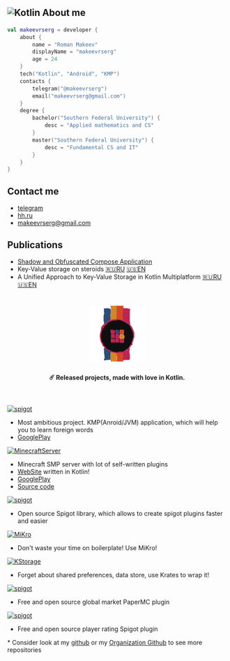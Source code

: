 

## <img alt="Kotlin" src="https://img.shields.io/badge/Kotlin-orange?logo=kotlin&logoColor=white&style=flat-square" width="40px"/> About me
```kotlin
val makeevrserg = developer {
    about {
        name = "Roman Makeev"
        displayName = "makeevrserg"
        age = 24
    }
    tech("Kotlin", "Android", "KMP")
    contacts {
        telegram("@makeevrserg")
        email("makeevrserg@gmail.com")
    }
    degree {
        bachelor("Southern Federal University") {
            desc = "Applied mathematics and CS"
        }
        master("Southern Federal University") {
            desc = "Fundamental CS and IT"
        }
    }
}
```
## Contact me
- [telegram](https://t.me/makeevrserg)
- [hh.ru](https://rostov.hh.ru/resume/83e5c0b7ff09db142a0039ed1f6a4469306442)
- [makeevrserg@gmail.com](makeevrserg@gmail.com)

## Publications
- [Shadow and Obfuscated Compose Application](https://github.com/makeevrserg/ComposeShadow)
- Key-Value storage on steroids [🇷🇺RU](https://habr.com/ru/articles/836690/) [🇺🇸EN](https://medium.com/@makeevrserg/key-value-storage-on-steroids-65ff0ab6d654)
- A Unified Approach to Key-Value Storage in Kotlin Multiplatform [🇷🇺RU](https://habr.com/ru/articles/910392/) [🇺🇸EN](https://medium.com/@makeevrserg/kstorage-a-unified-approach-to-key-value-storage-in-kotlin-multiplatform-d4213c0b86e0)


<h1 align="center">
  <img src="https://raw.githubusercontent.com/makeevrserg/makeevrserg/main/astra.png" alt="logo" width="128">
</h1>
<h4 align="center">☄️ Released projects, made with love in Kotlin.</h4>
</br>

<p>
    <a href="https://play.google.com/store/apps/details?id=com.makeevrserg.astralearner">
        <img alt="spigot" src="https://img.shields.io/badge/GooglePlay-AstraLearner-1B76CA"/>
    </a>
</p>

* Most ambitious project. KMP(Anroid/JVM) application, which will help you to learn foreign words
* [GooglePlay](https://play.google.com/store/apps/details?id=com.makeevrserg.astralearner)

<p>
    <a href="https://EmpireProjekt.ru">
        <img alt="MinecraftServer" src="https://img.shields.io/badge/minecraft-EmpireProjekt-1B76CA"/>
    </a>
</p>

* Minecraft SMP server with lot of self-written plugins
* [WebSite](https://empireprojekt.ru) written in Kotlin!
* [GooglePlay](https://play.google.com/store/apps/details?id=com.makeevrserg.empireprojekt.mobile)
* [Source code](https://github.com/makeevrserg/EmpireProjekt-Mobile)

</p>
<p>
    <a href="https://github.com/Astra-Interactive/AstraLibs">
        <img alt="spigot" src="https://img.shields.io/badge/github-AstraLibs-1B76CA"/>
    </a>    
</p>

* Open source Spigot library, which allows to create spigot plugins faster and easier

<p>
    <a href="https://github.com/makeevrserg/klibs.mikro">
        <img alt="MiKro" src="https://img.shields.io/badge/github-MiKro-1B76CA"/>
    </a>    
</p>

* Don't waste your time on boilerplate! Use MiKro!

<p>
    <a href="https://github.com/makeevrserg/klibs.kstorage">
        <img alt="KStorage" src="https://img.shields.io/badge/github-KStorage-1B76CA"/>
    </a>    
</p>

* Forget about shared preferences, data store, use Krates to wrap it!

<p>
    <a href="https://github.com/Astra-Interactive/AstraAuctions">
        <img alt="spigot" src="https://img.shields.io/badge/github-AstraMarket-1B76CA"/>
    </a>
</p>

* Free and open source global market PaperMC plugin 

<p>
    <a href="https://github.com/Astra-Interactive/AstraRating">
        <img alt="spigot" src="https://img.shields.io/badge/github-AstraRating-1B76CA"/>
    </a>
</p>

* Free and open source player rating Spigot plugin

\* Consider look at my [github](https://github.com/makeevrserg?tab=repositories) or my [Organization Github](https://github.com/Astra-Interactive) to see more repositories
